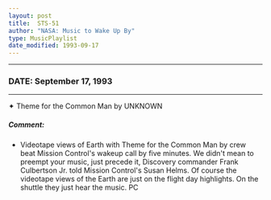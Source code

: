 ```yaml
---
layout: post
title:  STS-51
author: "NASA: Music to Wake Up By"
type: MusicPlaylist
date_modified: 1993-09-17
---
```


----
### DATE: September 17, 1993
----
✦ Theme for the Common Man by UNKNOWN

##### Comment:
* Videotape views of Earth with Theme for the Common Man by crew beat Mission Control's wakeup call by five minutes. We didn't mean to preempt your music, just precede it, Discovery commander Frank Culbertson Jr. told Mission Control's Susan Helms. Of course the videotape views of the Earth are just on the flight day highlights. On the shuttle they just hear the music. PC
